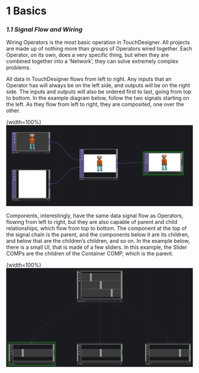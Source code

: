 # 1 Basics
### *1.1 Signal Flow and Wiring*

Wiring Operators is the most basic operation in TouchDesigner. All projects are made up of nothing more than groups of Operators wired together. Each Operator, on its own, does a very specific thing, but when they are combined together into a ’Network’, they can solve extremely complex problems.

All data in TouchDesigner flows from left to right. Any inputs that an Operator has will always be on the left side, and outputs will be on the right side. The inputs and outputs will also be ordered first to last, going from top to bottom. In the example diagram below, follow the two signals starting on the left. As they flow from left to right, they are composited, one over the other.

{width=100%}
![img 1.1.1](../img/1.1/signal-flow-1.png)



Components, interestingly, have the same data signal flow as Operators, flowing from left to right, but they are also capable of parent and child relationships, which flow from top to bottom. The component at the top of the signal chain is the parent, and the components below it are its children, and below that are the children’s children, and so on. In the example below, there is a small UI, that is made of a few sliders. In this example, the Slider COMPs are the children of the Container COMP, which is the parent.

{width=100%}
![img 1.1.2](../img/1.1/signal-flow-2.png)

